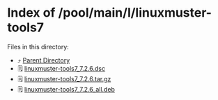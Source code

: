 
# Index of /pool/main/l/linuxmuster-tools7
Files in this directory:
- ⤴ [Parent Directory](../)
- 🗒 [linuxmuster-tools7_7.2.6.dsc](linuxmuster-tools7_7.2.6.dsc)
- 🗒 [linuxmuster-tools7_7.2.6.tar.gz](linuxmuster-tools7_7.2.6.tar.gz)
- 🗒 [linuxmuster-tools7_7.2.6_all.deb](linuxmuster-tools7_7.2.6_all.deb)
